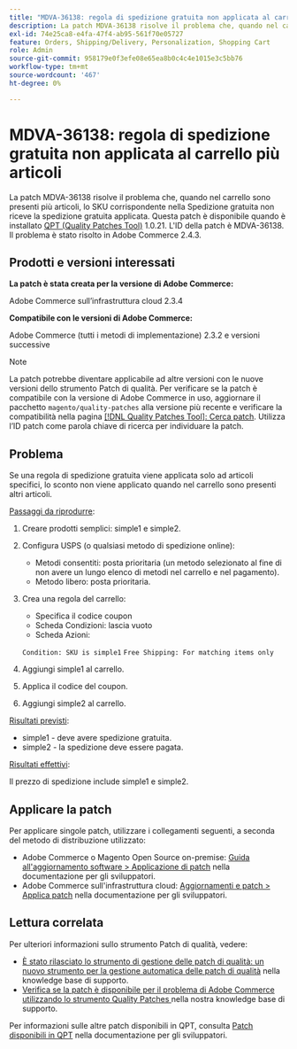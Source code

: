 ```yaml
---
title: "MDVA-36138: regola di spedizione gratuita non applicata al carrello più articoli"
description: La patch MDVA-36138 risolve il problema che, quando nel carrello sono presenti più articoli, lo SKU corrispondente nella Spedizione gratuita non riceve la spedizione gratuita applicata. Questa patch è disponibile quando è installato [Quality Patches Tool (QPT)](/help/announcements/adobe-commerce-announcements/magento-quality-patches-released-new-tool-to-self-serve-quality-patches.md) 1.0.21. L'ID della patch è MDVA-36138. Il problema è stato risolto in Adobe Commerce 2.4.3.
exl-id: 74e25ca8-e4fa-47f4-ab95-561f70e05727
feature: Orders, Shipping/Delivery, Personalization, Shopping Cart
role: Admin
source-git-commit: 958179e0f3efe08e65ea8b0c4c4e1015e3c5bb76
workflow-type: tm+mt
source-wordcount: '467'
ht-degree: 0%

---
```


# MDVA-36138: regola di spedizione gratuita non applicata al carrello più articoli

La patch MDVA-36138 risolve il problema che, quando nel carrello sono presenti più articoli, lo SKU corrispondente nella Spedizione gratuita non riceve la spedizione gratuita applicata. Questa patch è disponibile quando è installato [QPT (Quality Patches Tool)](/help/announcements/adobe-commerce-announcements/magento-quality-patches-released-new-tool-to-self-serve-quality-patches.md) 1.0.21. L&#39;ID della patch è MDVA-36138. Il problema è stato risolto in Adobe Commerce 2.4.3.

## Prodotti e versioni interessati

**La patch è stata creata per la versione di Adobe Commerce:**

Adobe Commerce sull’infrastruttura cloud 2.3.4

**Compatibile con le versioni di Adobe Commerce:**

Adobe Commerce (tutti i metodi di implementazione) 2.3.2 e versioni successive

>[!NOTE]
>
>La patch potrebbe diventare applicabile ad altre versioni con le nuove versioni dello strumento Patch di qualità. Per verificare se la patch è compatibile con la versione di Adobe Commerce in uso, aggiornare il pacchetto `magento/quality-patches` alla versione più recente e verificare la compatibilità nella pagina [[!DNL Quality Patches Tool]: Cerca patch](https://devdocs.magento.com/quality-patches/tool.html#patch-grid). Utilizza l’ID patch come parola chiave di ricerca per individuare la patch.

## Problema

Se una regola di spedizione gratuita viene applicata solo ad articoli specifici, lo sconto non viene applicato quando nel carrello sono presenti altri articoli.

<u>Passaggi da riprodurre</u>:

1. Creare prodotti semplici: simple1 e simple2.
1. Configura USPS (o qualsiasi metodo di spedizione online):

   * Metodi consentiti: posta prioritaria (un metodo selezionato al fine di non avere un lungo elenco di metodi nel carrello e nel pagamento).
   * Metodo libero: posta prioritaria.

1. Crea una regola del carrello:

   * Specifica il codice coupon
   * Scheda Condizioni: lascia vuoto
   * Scheda Azioni:

   `Condition: SKU is simple1`
   `Free Shipping: For matching items only`

1. Aggiungi simple1 al carrello.
1. Applica il codice del coupon.
1. Aggiungi simple2 al carrello.

<u>Risultati previsti</u>:

* simple1 - deve avere spedizione gratuita.
* simple2 - la spedizione deve essere pagata.

<u>Risultati effettivi</u>:

Il prezzo di spedizione include simple1 e simple2.

## Applicare la patch

Per applicare singole patch, utilizzare i collegamenti seguenti, a seconda del metodo di distribuzione utilizzato:

* Adobe Commerce o Magento Open Source on-premise: [Guida all&#39;aggiornamento software > Applicazione di patch](https://devdocs.magento.com/guides/v2.4/comp-mgr/patching/mqp.html) nella documentazione per gli sviluppatori.
* Adobe Commerce sull&#39;infrastruttura cloud: [Aggiornamenti e patch > Applica patch](https://devdocs.magento.com/cloud/project/project-patch.html) nella documentazione per gli sviluppatori.

## Lettura correlata

Per ulteriori informazioni sullo strumento Patch di qualità, vedere:

* [È stato rilasciato lo strumento di gestione delle patch di qualità: un nuovo strumento per la gestione automatica delle patch di qualità](/help/announcements/adobe-commerce-announcements/magento-quality-patches-released-new-tool-to-self-serve-quality-patches.md) nella knowledge base di supporto.
* [Verifica se la patch è disponibile per il problema di Adobe Commerce utilizzando lo strumento Quality Patches ](/help/support-tools/patches-available-in-qpt-tool/check-patch-for-magento-issue-with-magento-quality-patches.md) nella nostra knowledge base di supporto.

Per informazioni sulle altre patch disponibili in QPT, consulta [Patch disponibili in QPT](https://devdocs.magento.com/quality-patches/tool.html#patch-grid) nella documentazione per gli sviluppatori.
